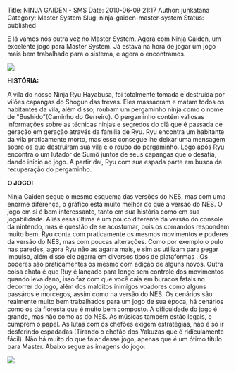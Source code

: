 Title: NINJA GAIDEN - SMS
Date: 2010-06-09 21:17
Author: junkatana
Category: Master System
Slug: ninja-gaiden-master-system
Status: published


<!-- PELICAN_BEGIN_SUMMARY -->
E lá vamos nós outra vez no Master System. Agora com Ninja Gaiden, um
excelente jogo para Master System. Já estava na hora de jogar um jogo
mais bem trabalhado para o sistema, e agora o encontramos.
<!-- PELICAN_END_SUMMARY -->
[![](http://img340.imageshack.us/img340/3831/ninjagaidenmastersystem.jpg)](http://img340.imageshack.us/img340/3831/ninjagaidenmastersystem.jpg)

<span style="font-weight:bold;">HISTÓRIA:

</span>A vila do nosso Ninja Ryu Hayabusa, foi totalmente tomada e
destruída por vilões capangas do Shogun das trevas. Eles massacram e
matam todos os habitantes da vila, além disso, roubam um pergaminho
ninja como o nome de "Bushido"(Caminho do Gerreiro). O pergaminho contém
valiosas informações sobre as técnicas ninjas e segredos do clã que é
passada de geração em geração através da familia de Ryu. Ryu encontra um
habitante da vila praticamente morto, mas esse consegue lhe deixar uma
mensagem sobre os que destruiram sua vila e o roubo do pergaminho. Logo
após Ryu encontra o um lutador de Sumô juntos de seus capangas que o
desafia, dando início ao jogo. A partir daí, Ryu com sua espada parte em
busca da recuperação do pergaminho.

<span style="font-weight:bold;">O JOGO:</span>

Ninja Gaiden segue o mesmo esquema das versões do NES, mas com uma
enorme diferença, o gráfico está muito melhor do que a versão do NES. O
jogo em si é bem interessante, tanto em sua história como em sua
jogabilidade. Aliás essa última é um pouco diferente da versão do
console da nintendo, mas é questão de se acostumar, pois os comandos
respondem muito bem. Ryu conta com praticamente os mesmos movimentos e
poderes da versão do NES, mas com poucas alterações. Como por exemplo o
pulo nas paredes, agora Ryu não as agarra mais, e sim as utilizam para
pegar impulso, além disso ele agarra em diversos tipos de plataformas .
Os poderes são praticamentes os mesmo com adição de alguns novos. Outra
coisa chata é que Ruy é lançado para longe sem controle dos movimentos
quando leva dano, isso faz com que você caia em buracos fatais no
decorrer do jogo, além dos malditos inimigos voadores como alguns
passáros e morcegos, assim como na versão do NES. Os cenários são
realmente muito bem trabalhados para um jogo de sua época, há cenários
como os da floresta que é muito bem composto. A dificuldade do jogo é
grande, mas não como as do NES. As músicas também estão legais, e
cumprem o papel. As lutas com os chefões exigem estratégias, não é só ir
desferindo espadadas (Tirando o chefão dos Yakuzas que é ridículamente
fácil). Não há muito do que falar desse jogo, apenas que é um ótimo
título para Master. Abaixo segue as imagens do jogo:

[![](http://img715.imageshack.us/img715/7440/ninjagif.gif)](http://img715.imageshack.us/img715/7440/ninjagif.gif)
